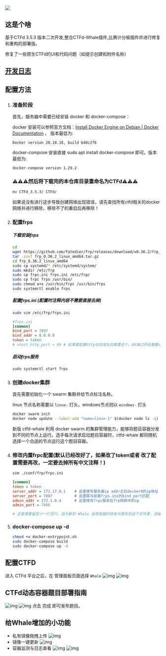 # ![](https://github.com/CTFd/CTFd/blob/master/CTFd/themes/core/static/img/logo.png?raw=true)

## 这是个啥

基于CTFd 3.5.3 版本二次开发,整合CTFd-Whale插件,比赛计分板插件并进行修复和重构的部署版。

修复了一些原生CTFd的UI和代码问题（如提示创建和附件名称）

## [开发日志](https://github.com/dlut-sss/CTFd-public/blob/main/CHANGELOG.md)

## 配置方法

1. ### 准备阶段

   首先，服务器中需要已经安装 docker 和 docker-compose：

   docker 安装可以参照官方文档：[Install Docker Engine on Debian | Docker Documentation](https://docs.docker.com/engine/install/debian/) 。 版本最低为:

   ```
   Docker version 20.10.18, build b40c2f6
   ```

   docker-compose 安装直接 sudo apt install docker-compose 即可。版本最低为:

   ```
   docker-compose version 1.29.2
   ```
   ### **⚠⚠⚠然后将下载完的本仓库目录重命名为CTFd⚠⚠⚠**
   ```bash
   mv CTFd_3.5.3/ CTFd/
   ```
   如果说没有进行这步导致创建网络出现错误，请先查找所有ctfd相关的docker网络并进行移除，移除不了的重启后再移除！
   

2. ### 配置frps

   ##### 下载安装frps

   ```bash
   cd
   wget https://github.com/fatedier/frp/releases/download/v0.36.2/frp_0.36.2_linux_amd64.tar.gz
   tar -zxvf frp_0.36.2_linux_amd64.tar.gz
   cd frp_0.36.2_linux_amd64
   sudo cp systemd/* /etc/systemd/system/
   sudo mkdir /etc/frp
   sudo cp frpc.ini frps.ini /etc/frp/
   sudo cp frpc frps /usr/bin/
   sudo chmod a+x /usr/bin/frpc /usr/bin/frps
   sudo systemctl enable frps
   ```

   ##### 配置frps.ini (配置时注释内容不需要直接去掉)

   ```bash
   sudo vim /etc/frp/frps.ini
   ```

   ```ini
   #frps.ini
   [common]
   bind_port = 7897
   bind_addr = 0.0.0.0
   token = token
   # vhost_http_port = 80 # 如果要配置http动态域名则需要这个。80端口开启需要systemd使用root权限启用frp，在这里不需要
   ```

   ##### 启动frps服务

   ```bash
   sudo systemctl start frps
   ```

3. ### 创建docker集群

   首先需要初始化一个 swarm 集群并给节点标注名称。

   linux 节点名称需要以 `linux-` 打头，windows节点则以 `windows-` 打头

   ```bash
   docker swarm init
   docker node update --label-add "name=linux-1" $(docker node ls -q)
   ```

   新版 ctfd-whale 利用 docker swarm 的集群管理能力，能够将题目容器分发到不同的节点上运行。选手每次请求启动题目容器时，ctfd-whale 都将随机选择一个合适的节点运行这个题目容器。

4. ### 修改内置frpc配置(默认已经改好了，如果改了token或者 改了配置需要再改，一定要去掉所有中文注释！)

   ```bash
   vim ./conf/frp/frpc.ini
   ```

   ```ini
   [common]
   token = token
   server_addr = 172.17.0.1    # 这里填写服务器ip addr之后docker0的ip地址
   server_port = 7897          # 这里需与前面frps.ini的bind_port匹配
   admin_addr = 172.1.0.4      # 这里填写frpc服务在frp网络中的ip
   admin_port = 7400
   
   # 这里需要留至少一行空行，因为新的 Whale 会把容器的转发代理写到这个文件里，没留空行的话会影响 admin_port。
   ```

5. ### docker-compose up -d

   ```bash
   chmod +x docker-entrypoint.sh
   sudo docker-compose build
   sudo docker-compose up -d
   ```

## 配置CTFD
进入 CTFd 平台之后，在 管理面板页面选择 `Whale`
![img](docs/ctfd-whale-admin-settings-docker.png)
![img](docs/ctfd-whale-admin-settings-router.png)

## CTFd动态容器题目部署指南
![img](docs/challenges-new.png)
![img](docs/challenges-new-2.png)
点击 完成 即可发布题目。

## 给Whale增加的小功能
- 私有镜像拖拽上传
![img](docs/ctfd-whale-upload.png)
- 镜像一键更新
![img](docs/challenges-update.png)
- 容器监测与日志查看
![img](docs/docker-1.png)
![img](docs/docker-2.png)